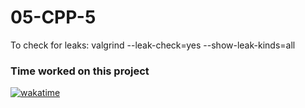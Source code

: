 # 05-CPP-5

To check for leaks:
valgrind --leak-check=yes --show-leak-kinds=all

### Time worked on this project
[![wakatime](https://wakatime.com/badge/user/2b8474a5-a2f0-4cf0-9da2-eb7acac86d01/project/8ffc8c58-2fd6-4cf1-acb0-850062cc0955.svg)](https://wakatime.com/badge/user/2b8474a5-a2f0-4cf0-9da2-eb7acac86d01/project/8ffc8c58-2fd6-4cf1-acb0-850062cc0955)
